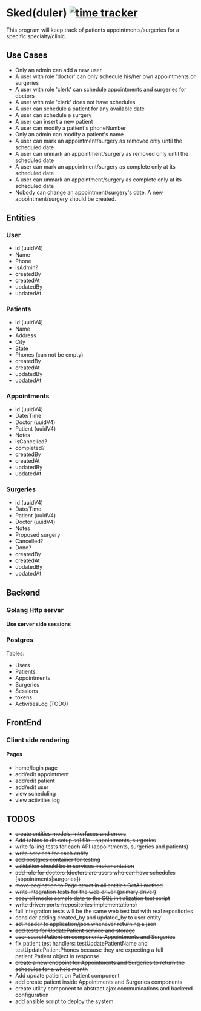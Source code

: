 # Sked(duler) [![time tracker](https://wakatime.com/badge/github/carlosapgomes/sked.svg)](https://wakatime.com/badge/github/carlosapgomes/sked)

This program will keep track of patients appointments/surgeries for a specific
specialty/clinic.

## Use Cases

- Only an admin can add a new user
- A user with role 'doctor' can only schedule his/her own appointments or surgeries
- A user with role 'clerk' can schedule appointments and surgeries for doctors
- A user with role 'clerk' does not have schedules
- A user can schedule a patient for any available date
- A user can schedule a surgery
- A user can insert a new patient
- A user can modify a patient's phoneNumber
- Only an admin can modify a patient's name
- A user can mark an appointment/surgery as removed only until the scheduled date
- A user can unmark an appointment/surgery as removed only until the scheduled date
- A user can mark an appointment/surgery as complete only at its scheduled date
- A user can unmark an appointment/surgery as complete only at its scheduled date
- Nobody can change an appointment/surgery's date. A new appointment/surgery
  should be created.

## Entities

### User

- id (uuidV4)
- Name
- Phone
- isAdmin?
- createdBy
- createdAt
- updatedBy
- updatedAt

### Patients

- id (uuidV4)
- Name
- Address
- City
- State
- Phones (can not be empty)
- createdBy
- createdAt
- updatedBy
- updatedAt

### Appointments

- id (uuidV4)
- Date/Time
- Doctor (uuidV4)
- Patient (uuidV4)
- Notes
- isCancelled?
- completed?
- createdBy
- createdAt
- updatedBy
- updatedAt

### Surgeries

- id (uuidV4)
- Date/Time
- Patient (uuidV4)
- Doctor (uuidV4)
- Notes
- Proposed surgery
- Cancelled?
- Done?
- createdBy
- createdAt
- updatedBy
- updatedAt

## Backend

### Golang Http server

#### Use server side sessions

### Postgres

Tables:

- Users
- Patients
- Appointments
- Surgeries
- Sessions
- tokens
- ActivitiesLog (TODO)

## FrontEnd

### Client side rendering

#### Pages

- home/login page
- add/edit appointment
- add/edit patient
- add/edit user
- view scheduling
- view activities log

## TODOS

- ~~create entities models, interfaces and errors~~
- ~~Add tables to db setup sql file - appointments, surgeries~~
- ~~write failing tests for each API (appointments, surgeries and patients)~~
- ~~write services for each entity~~
- ~~add postgres container for testing~~
- ~~validation should be in services implementation~~
- ~~add role for doctors (doctors are users who can have schedules [appointments|surgeries])~~
- ~~move pagination to Page struct in all entities GetAll method~~
- ~~write integration tests for the web driver (primary driver)~~
- ~~copy all mocks sample data to the SQL initialization test script~~
- ~~write driven ports (repositories implementations)~~
- full integration tests will be the same web test but with real repositories
- consider adding created_by and updated_by to user entity
- ~~set header to application/json whenever returning a json~~
- ~~add tests for UpdatePatient service and storage~~
- ~~user searchPatient on components Appointments and Surgeries~~
- fix patient test handlers: testUpdatePatientName and testUpdatePatientPhones
because they are expecting a full patient.Patient object in response
- ~~create a new endpoint for Appointments and Surgeries to return the schedules
for a whole month~~
- Add update patient on Patient component
- add create patient inside Appointments and Surgeries components
- create utility component to abstract ajax communications and backend
configuration
- add ansible script to deploy the system
